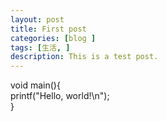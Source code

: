 ```yaml
---
layout: post
title: First post
categories: [blog ]
tags: [生活, ]
description: This is a test post.
---
```


void main(){  
printf("Hello, world!\n");  
}